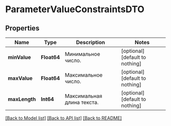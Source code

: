 # ParameterValueConstraintsDTO


## Properties
Name | Type | Description | Notes
------------ | ------------- | ------------- | -------------
**minValue** | **Float64** | Минимальное число. | [optional] [default to nothing]
**maxValue** | **Float64** | Максимальное число. | [optional] [default to nothing]
**maxLength** | **Int64** | Максимальная длина текста. | [optional] [default to nothing]


[[Back to Model list]](../README.md#models) [[Back to API list]](../README.md#api-endpoints) [[Back to README]](../README.md)


